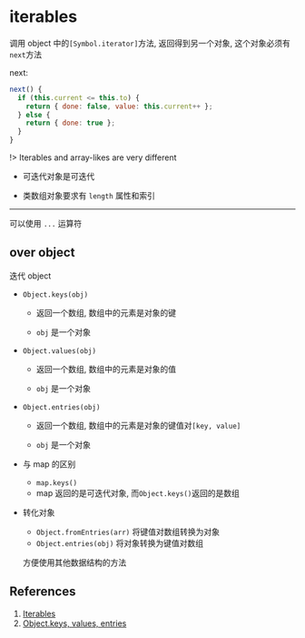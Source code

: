 # iterables

调用 object 中的`[Symbol.iterator]`方法, 返回得到另一个对象, 这个对象必须有`next`方法

next:

```js
next() {
  if (this.current <= this.to) {
    return { done: false, value: this.current++ };
  } else {
    return { done: true };
  }
}
```

!> Iterables and array-likes are very different

- 可迭代对象是可迭代

- 类数组对象要求有 `length` 属性和索引

---

可以使用 `...` 运算符

## over object

迭代 object

- `Object.keys(obj)`

  - 返回一个数组, 数组中的元素是对象的键

  - `obj` 是一个对象

- `Object.values(obj)`

  - 返回一个数组, 数组中的元素是对象的值

  - `obj` 是一个对象

- `Object.entries(obj)`

  - 返回一个数组, 数组中的元素是对象的键值对`[key, value]`

  - `obj` 是一个对象

- 与 map 的区别

  - `map.keys()`
  - map 返回的是可迭代对象, 而`Object.keys()`返回的是数组

- 转化对象

  - `Object.fromEntries(arr)` 将键值对数组转换为对象
  - `Object.entries(obj)` 将对象转换为键值对数组

  方便使用其他数据结构的方法

## References

1. [Iterables](https://javascript.info/iterable)
2. [Object.keys, values, entries](https://javascript.info/keys-values-entries)
